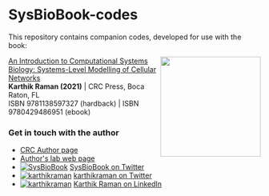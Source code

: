 # SysBioBook-codes

This repository contains companion codes, developed for use with the book:

<a href="https://www.routledge.com/An-Introduction-to-Computational-Systems-Biology-Systems-Level-Modelling/Raman/p/book/9781138597327"><img align="right" width="200"  src="https://images.routledge.com/common/jackets/amazon/978113859/9781138597327.jpg"></a>

[An Introduction to Computational Systems Biology: Systems-Level Modelling of Cellular Networks](https://www.routledge.com/An-Introduction-to-Computational-Systems-Biology-Systems-Level-Modelling/Raman/p/book/9781138597327)  
**Karthik Raman (2021)** | CRC Press, Boca Raton, FL  
ISBN 9781138597327 (hardback) | ISBN 9780429486951 (ebook)  

### Get in touch with the author

* [CRC Author page](https://www.routledge.com/authors/i20557-karthik-raman)
* [Author's lab web page](https://home.iitm.ac.in/kraman/lab/)
* [![SysBioBook](http://i.imgur.com/wWzX9uB.png)](https://twitter.com/SysBioBook) [SysBioBook on Twitter](https://twitter.com/SysBioBook)
* [![karthikraman](http://i.imgur.com/wWzX9uB.png)](https://twitter.com/karthikraman) [karthikraman on Twitter](https://twitter.com/karthikraman)
* [![karthikraman](http://i.imgur.com/0zIVlWZ.png)](https://www.linkedin.com/in/ramankarthik/) [Karthik Raman on LinkedIn](https://www.linkedin.com/in/ramankarthik/)

